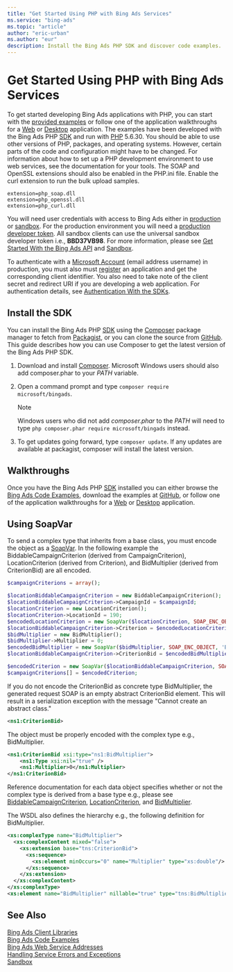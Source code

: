```yaml
---
title: "Get Started Using PHP with Bing Ads Services"
ms.service: "bing-ads"
ms.topic: "article"
author: "eric-urban"
ms.author: "eur"
description: Install the Bing Ads PHP SDK and discover code examples.
---
```

# Get Started Using PHP with Bing Ads Services
To get started developing Bing Ads applications with PHP, you can start with the [provided examples](~/guides/code-examples.md) or follow one of the application walkthroughs for a [Web](~/guides/walkthrough-web-application-php.md) or [Desktop](~/guides/walkthrough-desktop-application-php.md) application. The examples have been developed with the Bing Ads PHP [SDK](~/guides/client-libraries.md) and run with [PHP](http://php.net/) 5.6.30. You should be able to use other versions of PHP, packages, and operating systems. However, certain parts of the code and configuration might have to be changed. For information about how to set up a PHP development environment to use web services, see the documentation for your tools. The SOAP and OpenSSL extensions should also be enabled in the PHP.ini file. Enable the curl extension to run the bulk upload samples.

```no-highlight
extension=php_soap.dll
extension=php_openssl.dll
extension=php_curl.dll
```

You will need user credentials with access to Bing Ads either in [production](https://secure.bingads.microsoft.com/) or [sandbox](https://secure.sandbox.bingads.microsoft.com/Auth?EnvContext=Sandbox). For the production environment you will need a [production developer token](~/guides/get-started.md#get-developer-token). All sandbox clients can use the universal sandbox developer token i.e., **BBD37VB98**. For more information, please see [Get Started With the Bing Ads API](../guides/get-started.md) and [Sandbox](../guides/sandbox.md).

To authenticate with a [Microsoft Account](https://account.microsoft.com/account) (email address username) in production, you must also must [register](../guides/authentication-oauth.md#registerapplication) an application and get the corresponding client identifier. You also need to take note of the client secret and redirect URI if you are developing a web application. For authentication details, see [Authentication With the SDKs](~/guides/sdk-authentication.md#oauth).

## <a name="installation"></a>Install the SDK
You can install the Bing Ads PHP [SDK](~/guides/client-libraries.md) using the [Composer](https://getcomposer.org/doc/00-intro.md#introduction) package manager to fetch from [Packagist](https://packagist.org/packages/microsoft/bingads), or you can clone the source from [GitHub](https://github.com/BingAds/BingAds-PHP-SDK/). This guide describes how you can use Composer to get the latest version of the Bing Ads PHP SDK. 

1.  Download and install [Composer](https://getcomposer.org/doc/00-intro.md#introduction). Microsoft Windows users should also add composer.phar to your *PATH* variable.

2.  Open a command prompt and type `composer require microsoft/bingads`. 

    > [!NOTE]
    > Windows users who did not add *composer.phar* to the *PATH* will need to type `php composer.phar require microsoft/bingads` instead.

3.  To get updates going forward, type `composer update`. If any updates are available at packagist, composer will install the latest version.

## <a name="walkthrough"></a>Walkthroughs
Once you have the Bing Ads PHP [SDK](~/guides/client-libraries.md) installed you can either browse the [Bing Ads Code Examples](../guides/code-examples.md), download the examples at [GitHub](https://github.com/BingAds/BingAds-PHP-SDK/), or follow one of the application walkthroughs for a [Web](walkthrough-web-application-php.md) or [Desktop](walkthrough-desktop-application-php.md) application.

## <a name="soapvar"></a>Using SoapVar
To send a complex type that inherits from a base class, you must encode the object as a [SoapVar](http://php.net/manual/en/class.soapvar.php). In the following example the BiddableCampaignCriterion (derived from CampaignCriterion), LocationCriterion (derived from Criterion), and BidMultiplier (derived from CriterionBid) are all encoded. 


```php
$campaignCriterions = array();

$locationBiddableCampaignCriterion = new BiddableCampaignCriterion();
$locationBiddableCampaignCriterion->CampaignId = $campaignId;
$locationCriterion = new LocationCriterion();
$locationCriterion->LocationId = 190;
$encodedLocationCriterion = new SoapVar($locationCriterion, SOAP_ENC_OBJECT, 'LocationCriterion', $GLOBALS['CampaignProxy']->GetNamespace());
$locationBiddableCampaignCriterion->Criterion = $encodedLocationCriterion;
$bidMultiplier = new BidMultiplier();
$bidMultiplier->Multiplier = 0;
$encodedBidMultiplier = new SoapVar($bidMultiplier, SOAP_ENC_OBJECT, 'BidMultiplier', $GLOBALS['CampaignProxy']->GetNamespace());
$locationBiddableCampaignCriterion->CriterionBid = $encodedBidMultiplier;

$encodedCriterion = new SoapVar($locationBiddableCampaignCriterion, SOAP_ENC_OBJECT, 'BiddableCampaignCriterion', $GLOBALS['CampaignProxy']->GetNamespace());
$campaignCriterions[] = $encodedCriterion;
```

If you do not encode the CriterionBid as concrete type BidMultiplier, the generated request SOAP is an empty abstract CriterionBid element. This will result in a serialization exception with the message "Cannot create an abstract class."
```xml
<ns1:CriterionBid>
```

The object must be properly encoded with the complex type e.g., BidMultiplier. 
```xml
<ns1:CriterionBid xsi:type="ns1:BidMultiplier">
    <ns1:Type xsi:nil="true" />
    <ns1:Multiplier>0</ns1:Multiplier>
</ns1:CriterionBid>
```

Reference documentation for each data object specifies whether or not the complex type is derived from a base type e.g., please see [BiddableCampaignCriterion](~/campaign-management-service/biddablecampaigncriterion.md), [LocationCriterion](~/campaign-management-service/locationcriterion.md), and [BidMultiplier](~/campaign-management-service/bidmultiplier.md). 

The WSDL also defines the hierarchy e.g., the following definition for BidMultiplier.
```xml
<xs:complexType name="BidMultiplier">
  <xs:complexContent mixed="false">
    <xs:extension base="tns:CriterionBid">
      <xs:sequence>
        <xs:element minOccurs="0" name="Multiplier" type="xs:double"/>
      </xs:sequence>
    </xs:extension>
  </xs:complexContent>
</xs:complexType>
<xs:element name="BidMultiplier" nillable="true" type="tns:BidMultiplier"/>
```

## See Also
[Bing Ads Client Libraries](../guides/client-libraries.md)    
[Bing Ads Code Examples](../guides/code-examples.md)    
[Bing Ads Web Service Addresses](../guides/web-service-addresses.md)  
[Handling Service Errors and Exceptions](~/guides/handle-service-errors-exceptions.md)  
[Sandbox](../guides/sandbox.md)  
